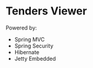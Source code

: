 Tenders Viewer
===========

Powered by:

* Spring MVC
* Spring Security
* Hibernate
* Jetty Embedded
